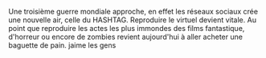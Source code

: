 Une troisième guerre mondiale approche, en effet les réseaux sociaux crée une nouvelle air, celle du HASHTAG.
Reproduire le virtuel devient vitale.
Au point que reproduire les actes les plus immondes des films fantastique, d'horreur ou encore de zombies revient aujourd'hui à aller acheter une baguette de pain.
jaime les gens 
